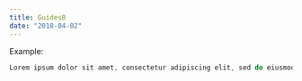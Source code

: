 ```yaml
---
title: Guides8
date: "2018-04-02"
---
```


Example:

```js
Lorem ipsum dolor sit amet, consectetur adipiscing elit, sed do eiusmod tempor incididunt ut labore et dolore magna aliqua
```


